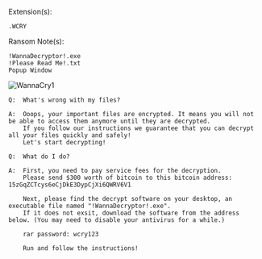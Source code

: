 Extension(s): 
```
.WCRY
```
Ransom Note(s): 
```
!WannaDecryptor!.exe
!Please Read Me!.txt
Popup Window
```
![WannaCry1](https://github.com/user-attachments/assets/30aa9fc3-b47c-4c85-b5c9-7503cb6d6be4)
```
Q:  What's wrong with my files?

A:  Ooops, your important files are encrypted. It means you will not be able to access them anymore until they are decrypted.
    If you follow our instructions we guarantee that you can decrypt all your files quickly and safely!
    Let's start decrypting!

Q:  What do I do?

A:  First, you need to pay service fees for the decryption.
    Please send $300 worth of bitcoin to this bitcoin address: 15zGqZCTcys6eCjDkE3DypCjXi6QWRV6V1

    Next, please find the decrypt software on your desktop, an executable file named "!WannaDecryptor!.exe".
    If it does not exsit, download the software from the address below. (You may need to disable your antivirus for a while.)
        
	rar password: wcry123
    
    Run and follow the instructions!
 ```
